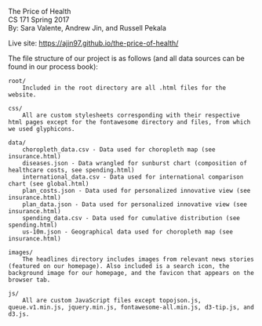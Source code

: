 The Price of Health <br>
CS 171 Spring 2017 <br>
By: Sara Valente, Andrew Jin, and Russell Pekala

Live site: https://ajin97.github.io/the-price-of-health/

The file structure of our project is as follows (and all data sources can be found in our process book):

    root/
        Included in the root directory are all .html files for the website.

    css/
        All are custom stylesheets corresponding with their respective html pages except for the fontawesome directory and files, from which we used glyphicons.

    data/
        choropleth_data.csv - Data used for choropleth map (see insurance.html)
        diseases.json - Data wrangled for sunburst chart (composition of healthcare costs, see spending.html)
        international_data.csv - Data used for international comparison chart (see global.html)
        plan_costs.json - Data used for personalized innovative view (see insurance.html)
        plan_data.json - Data used for personalized innovative view (see insurance.html)
        spending_data.csv - Data used for cumulative distribution (see spending.html)
        us-10m.json - Geographical data used for choropleth map (see insurance.html)

    images/
        The headlines directory includes images from relevant news stories (featured on our homepage). Also included is a search icon, the background image for our homepage, and the favicon that appears on the browser tab.

    js/
        All are custom JavaScript files except topojson.js, queue.v1.min.js, jquery.min.js, fontawesome-all.min.js, d3-tip.js, and d3.js.


